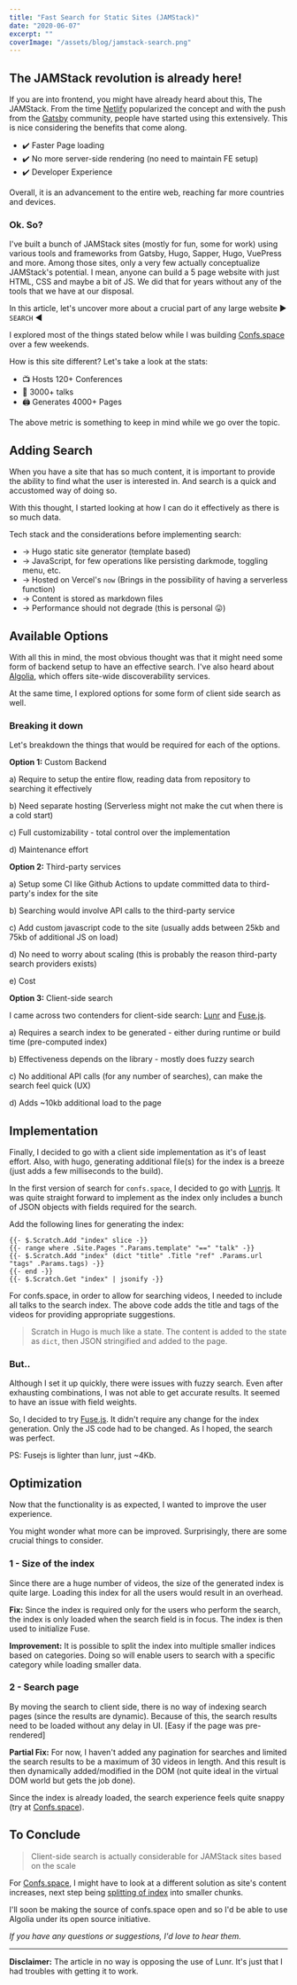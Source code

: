 ```yaml
---
title: "Fast Search for Static Sites (JAMStack)"
date: "2020-06-07"
excerpt: ""
coverImage: "/assets/blog/jamstack-search.png"
---
```


## The JAMStack revolution is already here!

If you are into frontend, you might have already heard about this, The JAMStack. From the time [Netlify](https://netlify.com) popularized the concept and with the push from the [Gatsby](https://www.gatsbyjs.org/) community, people have started using this extensively. This is nice considering the benefits that come along.

- ✔️ Faster Page loading
- ✔️ No more server-side rendering (no need to maintain FE setup)
- ✔️ Developer Experience

Overall, it is an advancement to the entire web, reaching far more countries and devices.

### Ok. So?

I've built a bunch of JAMStack sites (mostly for fun, some for work) using various tools and frameworks from Gatsby, Hugo, Sapper, Hugo, VuePress and more. Among those sites, only a very few actually conceptualize JAMStack's potential. I mean, anyone can build a 5 page website with just HTML, CSS and maybe a bit of JS. We did that for years without any of the tools that we have at our disposal.

In this article, let's uncover more about a crucial part of any large website ▶️ `SEARCH` ◀

I explored most of the things stated below while I was building [Confs.space](https://confs.space) over a few weekends.

How is this site different? Let's take a look at the stats:

- 📺 Hosts 120+ Conferences
- 🎤 3000+ talks
- 🖨 Generates 4000+ Pages

The above metric is something to keep in mind while we go over the topic.

## Adding Search

When you have a site that has so much content, it is important to provide the ability to find what the user is interested in. And search is a quick and accustomed way of doing so.

With this thought, I started looking at how I can do it effectively as there is so much data.

Tech stack and the considerations before implementing search:

- → Hugo static site generator (template based)
- → JavaScript, for few operations like persisting darkmode, toggling menu, etc.
- → Hosted on Vercel's `now` (Brings in the possibility of having a serverless function)
- → Content is stored as markdown files
- → Performance should not degrade (this is personal 😛)

## Available Options

With all this in mind, the most obvious thought was that it might need some form of backend setup to have an effective search. I've also heard about [Algolia](https://www.algolia.com), which offers site-wide discoverability services.

At the same time, I explored options for some form of client side search as well.

### Breaking it down

Let's breakdown the things that would be required for each of the options.

**Option 1:** Custom Backend

a) Require to setup the entire flow, reading data from repository to searching it effectively

b) Need separate hosting (Serverless might not make the cut when there is a cold start)

c) Full customizability - total control over the implementation

d) Maintenance effort

**Option 2:** Third-party services

a) Setup some CI like Github Actions to update committed data to third-party's index for the site

b) Searching would involve API calls to the third-party service

c) Add custom javascript code to the site (usually adds between 25kb and 75kb of additional JS on load)

d) No need to worry about scaling (this is probably the reason third-party search providers exists)

e) Cost

**Option 3:** Client-side search

I came across two contenders for client-side search: [Lunr](https://lunrjs.com) and [Fuse.js](https://fusejs.io).

a) Requires a search index to be generated - either during runtime or build time (pre-computed index)

b) Effectiveness depends on the library - mostly does fuzzy search

c) No additional API calls (for any number of searches), can make the search feel quick (UX)

d) Adds ~10kb additional load to the page

## Implementation

Finally, I decided to go with a client side implementation as it's of least effort. Also, with hugo, generating additional file(s) for the index is a breeze (just adds a few milliseconds to the build).

In the first version of search for `confs.space`, I decided to go with [Lunrjs](https://lunrjs.com/guides/index_prebuilding.html). It was quite straight forward to implement as the index only includes a bunch of JSON objects with fields required for the search.

Add the following lines for generating the index:

```
{{- $.Scratch.Add "index" slice -}}
{{- range where .Site.Pages ".Params.template" "==" "talk" -}}
{{- $.Scratch.Add "index" (dict "title" .Title "ref" .Params.url "tags" .Params.tags) -}}
{{- end -}}
{{- $.Scratch.Get "index" | jsonify -}}
```

For confs.space, in order to allow for searching videos, I needed to include all talks to the search index. The above code adds the title and tags of the videos for providing appropriate suggestions.

> Scratch in Hugo is much like a state. The content is added to the state as `dict`, then JSON stringified and added to the page.

### But..

Although I set it up quickly, there were issues with fuzzy search. Even after exhausting combinations, I was not able to get accurate results. It seemed to have an issue with field weights.

So, I decided to try [Fuse.js](https://fusejs.io). It didn't require any change for the index generation. Only the JS code had to be changed. As I hoped, the search was perfect.

PS: Fusejs is lighter than lunr, just ~4Kb.

## Optimization

Now that the functionality is as expected, I wanted to improve the user experience.

You might wonder what more can be improved. Surprisingly, there are some crucial things to consider.

### 1 - Size of the index

Since there are a huge number of videos, the size of the generated index is quite large. Loading this index for all the users would result in an overhead.

**Fix:** Since the index is required only for the users who perform the search, the index is only loaded when the search field is in focus. The index is then used to initialize Fuse.

**Improvement:** It is possible to split the index into multiple smaller indices based on categories. Doing so will enable users to search with a specific category while loading smaller data.

### 2 - Search page

By moving the search to client side, there is no way of indexing search pages (since the results are dynamic). Because of this, the search results need to be loaded without any delay in UI. [Easy if the page was pre-rendered]

**Partial Fix:** For now, I haven't added any pagination for searches and limited the search results to be a maximum of 30 videos in length. And this result is then dynamically added/modified in the DOM (not quite ideal in the virtual DOM world but gets the job done).

Since the index is already loaded, the search experience feels quite snappy (try at [Confs.space](https://confs.space)).

## To Conclude

> Client-side search is actually considerable for JAMStack sites based on the scale

For [Confs.space](https://confs.space), I might have to look at a different solution as site's content increases, next step being [splitting of index](#1---size-of-the-index) into smaller chunks.

I'll soon be making the source of confs.space open and so I'd be able to use Algolia under its open source initiative.

*If you have any questions or suggestions, I'd love to hear them.*

---

**Disclaimer:** The article in no way is opposing the use of Lunr. It's just that I had troubles with getting it to work.

